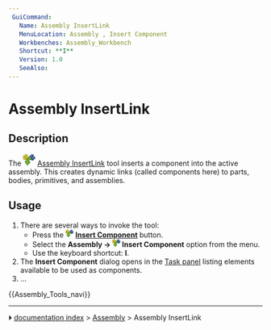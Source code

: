 ```yaml
---
 GuiCommand:
   Name: Assembly InsertLink
   MenuLocation: Assembly , Insert Component
   Workbenches: Assembly_Workbench
   Shortcut: **I**
   Version: 1.0
   SeeAlso: 
---
```


# Assembly InsertLink

## Description

The <img alt="" src=images/Assembly_InsertLink.svg  style="width:24px;"> [Assembly InsertLink](Assembly_InsertLink.md) tool inserts a component into the active assembly. This creates dynamic links (called components here) to parts, bodies, primitives, and assemblies.

## Usage

1.  There are several ways to invoke the tool:
    -   Press the **<img src="images/Assembly_InsertLink.svg" width=16px> [Insert Component](Assembly_InsertLink.md)** button.
    -   Select the **Assembly → <img src="images/Assembly_InsertLink.svg" width=16px> Insert Component** option from the menu.
    -   Use the keyboard shortcut: **I**.
2.  The **Insert Component** dialog opens in the [Task panel](Task_panel.md) listing elements available to be used as components.
3.  \...




 {{Assembly_Tools_navi}}



---
⏵ [documentation index](../README.md) > [Assembly](Assembly_Workbench.md) > Assembly InsertLink
